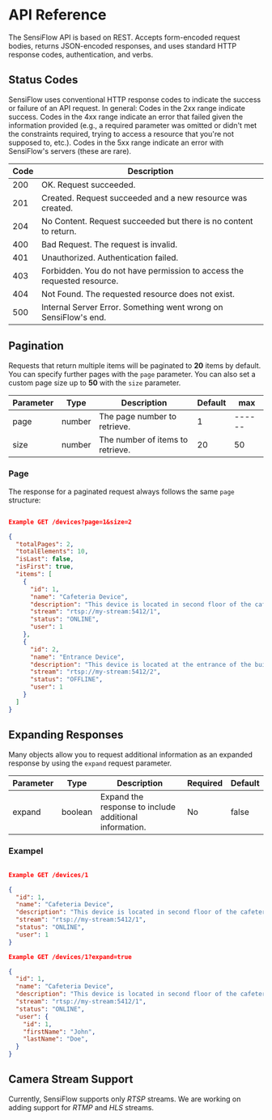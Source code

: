 # API Reference

The SensiFlow API is based on REST. Accepts form-encoded request bodies, returns JSON-encoded responses, and uses standard HTTP response codes, authentication, and verbs.

## Status Codes
SensiFlow uses conventional HTTP response codes to indicate the success or failure of an API request. In general: Codes in the 2xx range indicate success. Codes in the 4xx range indicate an error that failed given the information provided (e.g., a required parameter was omitted or didn't met the constraints required, trying to access a resource that you're not supposed to, etc.). Codes in the 5xx range indicate an error with SensiFlow's servers (these are rare).

| Code | Description |
|------|-------------|
| 200 | OK. Request succeeded. |
| 201 | Created. Request succeeded and a new resource was created. |
| 204 | No Content. Request succeeded but there is no content to return. |
| 400 | Bad Request. The request is invalid. |
| 401 | Unauthorized. Authentication failed. |
| 403 | Forbidden. You do not have permission to access the requested resource. |
| 404 | Not Found. The requested resource does not exist. |
| 500 | Internal Server Error. Something went wrong on SensiFlow's end. |

## Pagination

Requests that return multiple items will be paginated to **20** items by default. You can specify further pages with the `page` parameter. You can also set a custom page size up to **50** with the `size` parameter.

| Parameter | Type | Description | Default | max |
|-----------|------|-------------| ------- | --- |
| page | number | The page number to retrieve. | 1 | ------ |
| size | number | The number of items to retrieve. | 20 | 50 |

### Page

The response for a paginated request always follows the same `page` structure:

```json

Example GET /devices?page=1&size=2

{
  "totalPages": 2,  
  "totalElements": 10,
  "isLast": false,
  "isFirst": true,
  "items": [
    {
      "id": 1,
      "name": "Cafeteria Device",
      "description": "This device is located in second floor of the cafeteria",
      "stream": "rtsp://my-stream:5412/1",
      "status": "ONLINE",
      "user": 1
    },
    {
      "id": 2,
      "name": "Entrance Device",
      "description": "This device is located at the entrance of the building",
      "stream": "rtsp://my-stream:5412/2",
      "status": "OFFLINE",
      "user": 1
    }
  ]
}
```

## Expanding Responses

Many objects allow you to request additional information as an expanded response by using the `expand` request parameter.

| Parameter | Type | Description | Required | Default |
|-----------|------|-------------| -------- | ------- |
| expand | boolean | Expand the response to include additional information. | No | false |

### Exampel
  
```json

Example GET /devices/1

{
  "id": 1,
  "name": "Cafeteria Device",
  "description": "This device is located in second floor of the cafeteria",
  "stream": "rtsp://my-stream:5412/1",
  "status": "ONLINE",
  "user": 1
}

Example GET /devices/1?expand=true

{
  "id": 1,
  "name": "Cafeteria Device",
  "description": "This device is located in second floor of the cafeteria",
  "stream": "rtsp://my-stream:5412/1",
  "status": "ONLINE",
  "user": {
    "id": 1,
    "firstName": "John",
    "lastName": "Doe",
  }
}

```






## Camera Stream Support

Currently, SensiFlow supports only _RTSP_ streams. We are working on adding support for _RTMP_ and _HLS_ streams.

